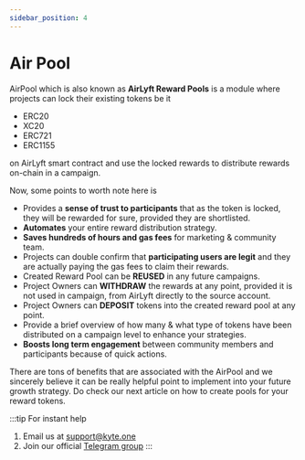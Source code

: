 ```yaml
---
sidebar_position: 4
---
```


# Air Pool

AirPool which is also known as **AirLyft Reward Pools** is a module where projects can lock their existing tokens be it 
- ERC20 
- XC20
- ERC721 
- ERC1155 

on AirLyft smart contract and use the locked rewards to distribute rewards on-chain in a campaign.

Now, some points to worth note here is 

- Provides a **sense of trust to participants** that as the token is locked, they will be rewarded for sure, provided they are shortlisted.
- **Automates** your entire reward distribution strategy.
- **Saves hundreds of hours and gas fees** for marketing & community team.
- Projects can double confirm that **participating users are legit** and they are actually paying the gas fees to claim their rewards.
- Created Reward Pool can be **REUSED** in any future campaigns.
- Project Owners can **WITHDRAW** the rewards at any point, provided it is not used in campaign, from AirLyft directly to the source account.
- Project Owners can **DEPOSIT** tokens into the created reward pool at any point.
- Provide a brief overview of how many & what type of tokens have been distributed on a campaign level to enhance your strategies.
- **Boosts long term engagement** between community members and participants because of quick actions.
  
There are tons of benefits that are associated with the AirPool and we sincerely believe it can be really helpful point to implement into your future growth strategy. Do check our next article on how to create pools for your reward tokens.

:::tip For instant help
1. Email us at support@kyte.one
2. Join our official [Telegram group](https://t.me/kyteone)
:::